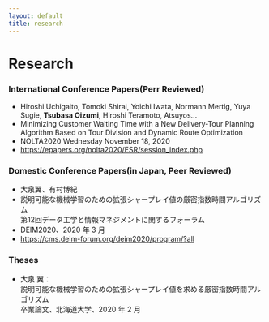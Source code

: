 ```yaml
---
layout: default
title: research
---
```


# Research

### International Conference Papers(Perr Reviewed)
- Hiroshi Uchigaito, Tomoki Shirai, Yoichi Iwata, Normann Mertig, Yuya Sugie, <strong>Tsubasa Oizumi</strong>, Hiroshi Teramoto, Atsuyos...
- Minimizing Customer Waiting Time with a New Delivery-Tour Planning Algorithm Based on Tour Division and Dynamic Route Optimization
- NOLTA2020 Wednesday November 18, 2020
- https://epapers.org/nolta2020/ESR/session_index.php

### Domestic Conference Papers(in Japan, Peer Reviewed)

- 大泉翼、有村博紀
- 説明可能な機械学習のための拡張シャープレイ値の厳密指数時間アルゴリズム<br>第12回データ工学と情報マネジメントに関するフォーラム
- DEIM2020、2020 年 3 月
- https://cms.deim-forum.org/deim2020/program/?all


### Theses
- 大泉 翼：<br>説明可能な機械学習のための拡張シャープレイ値を求める厳密指数時間アルゴリズム<br>卒業論文、北海道大学、2020 年 2 月
